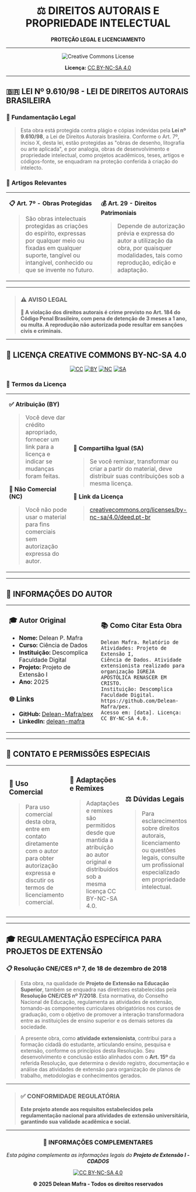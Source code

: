 <div align="center">

# ⚖️ DIREITOS AUTORAIS E PROPRIEDADE INTELECTUAL

**PROTEÇÃO LEGAL E LICENCIAMENTO**

---

![Creative Commons License](https://mirrors.creativecommons.org/presskit/buttons/88x31/svg/by-nc-sa.svg)

**Licença:** [CC BY-NC-SA 4.0](https://creativecommons.org/licenses/by-nc-sa/4.0/deed.pt-br)

</div>

---

## 🇧🇷 **LEI Nº 9.610/98 - LEI DE DIREITOS AUTORAIS BRASILEIRA**

### 📖 **Fundamentação Legal**

> Esta obra está protegida contra plágio e cópias indevidas pela **Lei nº 9.610/98**, a Lei de Direitos Autorais brasileira. Conforme o Art. 7º, inciso X, desta lei, estão protegidas as "obras de desenho, litografia ou arte aplicada", e por analogia, obras de desenvolvimento e propriedade intelectual, como projetos acadêmicos, teses, artigos e códigos-fonte, se enquadram na proteção conferida à criação do intelecto.

### 📜 **Artigos Relevantes**

<table>
<tr>
<td width="50%">

**📋 Art. 7º - Obras Protegidas**
> São obras intelectuais protegidas as criações do espírito, expressas por qualquer meio ou fixadas em qualquer suporte, tangível ou intangível, conhecido ou que se invente no futuro.

</td>
<td width="50%">

**💰 Art. 29 - Direitos Patrimoniais**
> Depende de autorização prévia e expressa do autor a utilização da obra, por quaisquer modalidades, tais como reprodução, edição e adaptação.

</td>
</tr>
</table>

---

> ### ⚠️ **AVISO LEGAL**
> 
> **🚨 A violação dos direitos autorais é crime previsto no Art. 184 do Código Penal Brasileiro, com pena de detenção de 3 meses a 1 ano, ou multa. A reprodução não autorizada pode resultar em sanções civis e criminais.**

---

## 📄 **LICENÇA CREATIVE COMMONS BY-NC-SA 4.0**

<div align="center">

[![CC](https://mirrors.creativecommons.org/presskit/icons/cc.svg)](https://creativecommons.org/licenses/by-nc-sa/4.0/)
[![BY](https://mirrors.creativecommons.org/presskit/icons/by.svg)](https://creativecommons.org/licenses/by-nc-sa/4.0/)
[![NC](https://mirrors.creativecommons.org/presskit/icons/nc.svg)](https://creativecommons.org/licenses/by-nc-sa/4.0/)
[![SA](https://mirrors.creativecommons.org/presskit/icons/sa.svg)](https://creativecommons.org/licenses/by-nc-sa/4.0/)

</div>

### 🔧 **Termos da Licença**

<table>
<tr>
<td width="50%">

**✅ Atribuição (BY)**
> Você deve dar crédito apropriado, fornecer um link para a licença e indicar se mudanças foram feitas.

**🚫 Não Comercial (NC)** 
> Você não pode usar o material para fins comerciais sem autorização expressa do autor.

</td>
<td width="50%">

**🔄 Compartilha Igual (SA)**
> Se você remixar, transformar ou criar a partir do material, deve distribuir suas contribuições sob a mesma licença.

**🔗 Link da Licença**
> [creativecommons.org/licenses/by-nc-sa/4.0/deed.pt-br](https://creativecommons.org/licenses/by-nc-sa/4.0/deed.pt-br)

</td>
</tr>
</table>

---

## 👤 **INFORMAÇÕES DO AUTOR**

<table>
<tr>
<td width="50%">

### 🎓 **Autor Original**
- **Nome:** Delean P. Mafra
- **Curso:** Ciência de Dados
- **Instituição:** Descomplica Faculdade Digital
- **Projeto:** Projeto de Extensão I
- **Ano:** 2025

### 🌐 **Links**
- **GitHub:** [Delean-Mafra/pex](https://github.com/Delean-Mafra/pex)
- **LinkedIn:** [delean-mafra](https://www.linkedin.com/in/delean-mafra/)

</td>
<td width="50%">

### 📚 **Como Citar Esta Obra**

```
Delean Mafra. Relatório de Atividades: Projeto de Extensão I, 
Ciência de Dados. Atividade extensionista realizado para 
organização IGREJA APOSTÓLICA RENASCER EM CRISTO. 
Instituição: Descomplica Faculdade Digital. 
https://github.com/Delean-Mafra/pex. 
Acesso em: [data]. Licença: CC BY-NC-SA 4.0.
```

</td>
</tr>
</table>

---

## 📧 **CONTATO E PERMISSÕES ESPECIAIS**

<table>
<tr>
<td width="33%">

### 💼 **Uso Comercial**
> Para uso comercial desta obra, entre em contato diretamente com o autor para obter autorização expressa e discutir os termos de licenciamento comercial.

</td>
<td width="33%">

### 🎨 **Adaptações e Remixes**
> Adaptações e remixes são permitidos desde que mantida a atribuição ao autor original e distribuídos sob a mesma licença CC BY-NC-SA 4.0.

</td>
<td width="33%">

### ⚖️ **Dúvidas Legais**
> Para esclarecimentos sobre direitos autorais, licenciamento ou questões legais, consulte um profissional especializado em propriedade intelectual.

</td>
</tr>
</table>

---

## 🎓 **REGULAMENTAÇÃO ESPECÍFICA PARA PROJETOS DE EXTENSÃO**

### 📋 **Resolução CNE/CES nº 7, de 18 de dezembro de 2018**

> Esta obra, na qualidade de **Projeto de Extensão na Educação Superior**, também se enquadra nas diretrizes estabelecidas pela **Resolução CNE/CES nº 7/2018**. Esta normativa, do Conselho Nacional de Educação, regulamenta as atividades de extensão, tornando-as componentes curriculares obrigatórios nos cursos de graduação, com o objetivo de promover a interação transformadora entre as instituições de ensino superior e os demais setores da sociedade.

> A presente obra, como **atividade extensionista**, contribui para a formação cidadã do estudante, articulando ensino, pesquisa e extensão, conforme os princípios desta Resolução. Seu desenvolvimento e conclusão estão alinhados com o **Art. 15º** da referida Resolução, que determina o devido registro, documentação e análise das atividades de extensão para organização de planos de trabalho, metodologias e conhecimentos gerados.

---

> ### ✅ **CONFORMIDADE REGULATÓRIA**
> 
> **Este projeto atende aos requisitos estabelecidos pela regulamentação nacional para atividades de extensão universitária, garantindo sua validade acadêmica e social.**

---

<div align="center">

### 📄 **INFORMAÇÕES COMPLEMENTARES**

*Esta página complementa as informações legais do **Projeto de Extensão I - CDADOS***

[![CC BY-NC-SA 4.0](https://mirrors.creativecommons.org/presskit/buttons/88x31/svg/by-nc-sa.svg)](https://creativecommons.org/licenses/by-nc-sa/4.0/)

**© 2025 Delean Mafra - Todos os direitos reservados**

</div>

